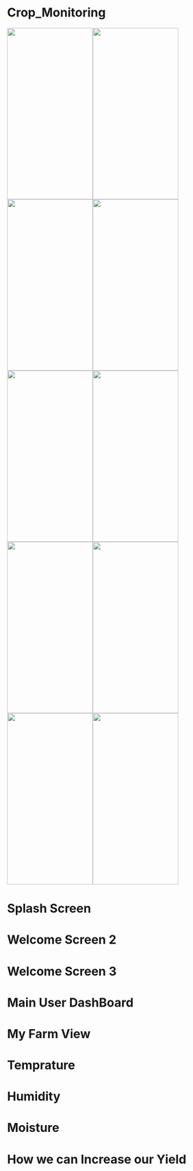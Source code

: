 # Crop_Monitoring
<img src="https://user-images.githubusercontent.com/35566904/89101619-48486480-d41f-11ea-9caf-d019bd564b72.jpg" width="200" height="400" /><img src="https://user-images.githubusercontent.com/35566904/89101622-4b435500-d41f-11ea-93ed-a8957dcaa6f7.jpg" width="200" height="400" /><img src="https://user-images.githubusercontent.com/35566904/89101623-4bdbeb80-d41f-11ea-8fe9-aed3e12ae1ee.jpg" width="200" height="400" /><img src="https://user-images.githubusercontent.com/35566904/89101624-4bdbeb80-d41f-11ea-8fdd-3bc04fdd0a17.jpg" width="200" height="400" /><img src="https://user-images.githubusercontent.com/35566904/89101625-4c748200-d41f-11ea-86bc-829d33d50ea3.jpg" width="200" height="400" /><img src="https://user-images.githubusercontent.com/35566904/89101610-264ee200-d41f-11ea-802e-cffd779da1bf.jpg" width="200" height="400" /><img src="https://user-images.githubusercontent.com/35566904/89101627-4d0d1880-d41f-11ea-9112-53fb360e87dc.jpg" width="200" height="400" /><img src="https://user-images.githubusercontent.com/35566904/89101630-4d0d1880-d41f-11ea-83da-3deb44a84d50.jpg" width="200" height="400" /><img src="https://user-images.githubusercontent.com/35566904/89101620-4a122800-d41f-11ea-94b3-4ceb5bd50b33.jpg" width="200" height="400" /><img src="https://user-images.githubusercontent.com/35566904/89101621-4aaabe80-d41f-11ea-8531-b82411e37c1d.jpg" width="200" height="400" /> 
# Splash Screen
# Welcome Screen 2
# Welcome Screen 3
# Main User DashBoard
# My Farm View
# Temprature
# Humidity
# Moisture
# How we can Increase our Yield
